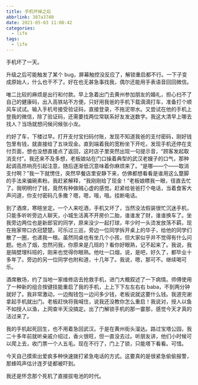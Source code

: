 ```yaml
---
title: 手机坏掉之后
abbrlink: 387a3740
date: 2021-05-03 11:08:42
categories:
  - life
tags:
  - life
---
```


手机坏了一天。

升级之后可能触发了某个 bug，屏幕触控没反应了，解锁重启都不行。一下子变成原始人，什么也干不了。好在也无甚急事找我，偶尔还能用手表语音回回微信。

唯二比较的麻烦是出行和付款。早上急着出门去黄州参加朋友的婚礼，担心扫不了自己的健康码，出入高铁站不方便。只好用我爸的手机下载滴滴打车，准备打个顺风车试试。输入手机号接受验证码，直接登录，不拖泥带水。又尝试在他的手机上登我的微信，除了验证码，还需要找两位常联系好友发送数字。我这大清早上哪去找人？当场就想问候问候张小龙。

约好了车，下楼过早。打开支付宝扫码付账，发现不知道我爸的支付密码，刚好钱包里有钱，就直接给了五块现金。直到端着我的宽粉坐下开吃，发现手机还停在支付页面，想也没想直接点了返回，这时店子里突然出现一句提示音，“顾客发起取消支付”。我还来不及多想，老板娘站在门口操着典型的武汉老嫂子的口气，那种起调高昂响亮引起注意，随后逐渐低沉意味着你麻烦来了。“是哪——个——取消支付啊？”我一下就愣住，突然早餐店里安静下来，仿佛都想看看是谁用这么蹩脚的手法来骗碗素粉。我赶紧解释，“我刚刚给了现金！”老板娘瞟我一眼，径直去忙了。我明明付了钱，竟然有种做贼心虚的感觉。赶紧给爸爸打个电话，当着食客大声问道，你支付密码几多撒？嗯，嗯，哦，哦。挂断电话。

到了酒席，寒暄坐定。一个人来吃酒，手机又坏了，当然没法假装很忙沉迷手机，只能多听听旁边人聊天，小城生活离不开房价二胎，谁谁发了财，谁谁换车了。坐我旁边两位也是新郎官的同学，原来没少一起打球，年少时一头烫发放荡不羁，现在拖家带口衣冠楚楚。可乐过三巡，旁边一位同学拆开桌上的华子，给他的同学们散了一圈，也递我一根。虽然同桌也有坐几个小孩，但大家似乎并不觉得有什么问题。他点了烟，忽然问我，你原来是几班的？看你好眼熟，记不起来了。我说，我是隔壁理科班的，刚来也觉得你眼熟。他吐一口烟，说，是吧，好久了，都毕业十多年了。旁边的另一位同学也附和道，十几年了。我说，嗯，那可不。继续喝可乐。

酒席散场，约了当地一家维修店去抢救手机，进门大概叙述了一下病情。师傅使用了一种新的组合按键技能重启了我的手机，上上下下左左右右 baba，不到两分钟就好了。我非常激动，一边掏钱包一边问多少钱，老板说就这要什么钱。我道完谢拿起手机就出门。老板赶快将我喊住，说我还没教你怎么重启！我说对，授人以鱼不如授人以渔，上网查半天没搞定。出了门解锁手机的那一霎那，感觉今天才真的活过来了。

我的手机起死回生，也不用着急回武汉。于是在黄州街头溜达。路过宝塔公园，我二十多年前就听亲戚介绍过，香火很旺，但一直没去过。听朋友讲，他们小时候可以爬上去，收门票一个人五毛。现在不行了，门上了锁，只能塔下看看。可惜。

今天自己摸索出爱疯多种快速拨打紧急电话的方式。这要真的是很紧急偷偷报警，那蜂鸣声估计连歹徒都被吓到。

我还是怀念那个死机了直接拔电池的时代。
